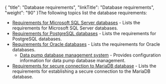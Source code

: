 {
    "title": "Database requirements",
    "linkTitle": "Database requirements",
    "weight": "90"
}The following topics list the database requirements:

-   <a href="requirements_for_sql_databases" class="MCXref xref">Requirements for Microsoft SQL Server databases</a> - Lists the requirements for Microsoft SQL Server databases.
-   <a href="requirements_for_postgresql_databases" class="MCXref xref">Requirements for PostgreSQL databases</a> - Lists the requirements for PostgreSQL databases.
-   <a href="requirements_for_oracle_databases" class="MCXref xref">Requirements for Oracle databases</a> - Lists the requirements for Oracle databases.
    -   <a href="requirements_for_oracle_databases/data_pump_database_management" class="MCXref xref">Data pump database management system</a> - Provides configuration information for data pump database management.
-   <a href="requirements_mariadb" class="MCXref xref">Requirements for secure connection to MariaDB database</a> - Lists the requirements for establishing a secure connection to the MariaDB database.  
